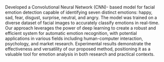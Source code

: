 Developed a Convolutional Neural Network (CNN)- based model
for facial emotion detection capable of identifying seven distinct emotions: happy,
sad, fear, disgust, surprise, neutral, and angry. The model was trained on a diverse
dataset of facial images to accurately classify emotions in real-time. Our approach
leverages the power of deep learning to create a robust and efficient system for
automatic emotion recognition, with potential applications in various fields including
human-computer interaction, psychology, and market research. Experimental
results demonstrate the effectiveness and versatility of our proposed method,
positioning it as a valuable tool for emotion analysis in both research and practical
contexts.
